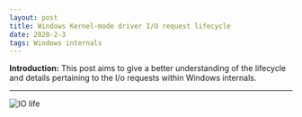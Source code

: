 ```yaml
---
layout: post
title: Windows Kernel-mode driver I/O request lifecycle
date: 2020-2-3
tags: Windows internals
---
```


**Introduction:** This post aims to give a better understanding of the lifecycle and details pertaining to the I/o requests within Windows internals.

----

![IO life](https://docs.microsoft.com/en-us/windows-hardware/drivers/kernel/images/2opendev.png)
